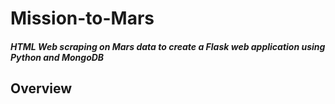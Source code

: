 # Mission-to-Mars
#### *HTML Web scraping on Mars data to create a Flask web application using Python and MongoDB*

## Overview
